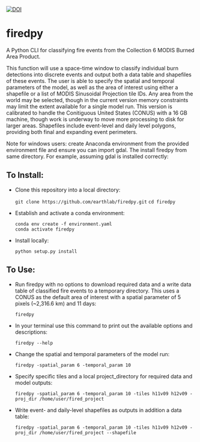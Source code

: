 [![DOI](https://zenodo.org/badge/214283770.svg)](https://zenodo.org/badge/latestdoi/214283770)

# firedpy
A Python CLI for classifying fire events from the Collection 6 MODIS Burned Area Product.

This function will use a space-time window to classify individual burn detections into discrete events and output both a data table and shapefiles of these events. The user is able to specify the spatial and temporal parameters of the model, as well as the area of interest using either a shapefile or a list of MODIS Sinusoidal Projection tile IDs. Any area from the world may be selected, though in the current version memory constraints may limit the extent available for a single model run. This version is calibrated to handle the Conitiguous United States (CONUS) with a 16 GB machine, though work is underway to move more processing to disk for larger areas. Shapefiles include event-level and daily level polygons, providing both final and expanding event perimeters.


Note for windows users: create Anaconda environment from the provided environment file and ensure you can import gdal. The install firedpy from same directory. For example, assuming gdal is installed correctly:

## To Install:

  - Clone this repository into a local directory:
  
    `git clone https://github.com/earthlab/firedpy.git`
    `cd firedpy`

  - Establish and activate a conda environment:
  
    `conda env create -f environment.yaml`  
    `conda activate firedpy`  

  - Install locally:
  
    `python setup.py install`


## To Use:

  - Run firedpy with no options to download required data and a write data table of classified fire events to a temporary directory. This uses a CONUS as the default area of interest with a spatial parameter of 5 pixels (~2,316.6 km) and 11 days:
 
    `firedpy`
  
  - In your terminal use this command to print out the available options and descriptions:
  
    `firedpy --help`
  
  - Change the spatial and temporal parameters of the model run:
  
    `firedpy -spatial_param 6 -temporal_param 10`
   
  - Specify specific tiles and a local project_directory for required data and model outputs:
  
    `firedpy -spatial_param 6 -temporal_param 10 -tiles h11v09 h12v09 -proj_dir /home/user/fired_project`
    
  - Write event- and daily-level shapefiles as outputs in addition a data table:
  
    `firedpy -spatial_param 6 -temporal_param 10 -tiles h11v09 h12v09 -proj_dir /home/user/fired_project --shapefile`

